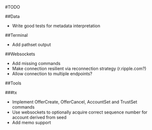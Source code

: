 #TODO

##Data
* Write good tests for metadata interpretation

##Terminal
* Add pathset output

##Websockets
* Add missing commands
* Make connection resilient via reconnection strategy (r.ripple.com?)
* Allow connection to multiple endpoints?

##Tools

###tx
* Implement OfferCreate, OfferCancel, AccountSet and TrustSet commands
* Use websockets to optionally acquire correct sequence number for account derived from seed 
* Add memo support
